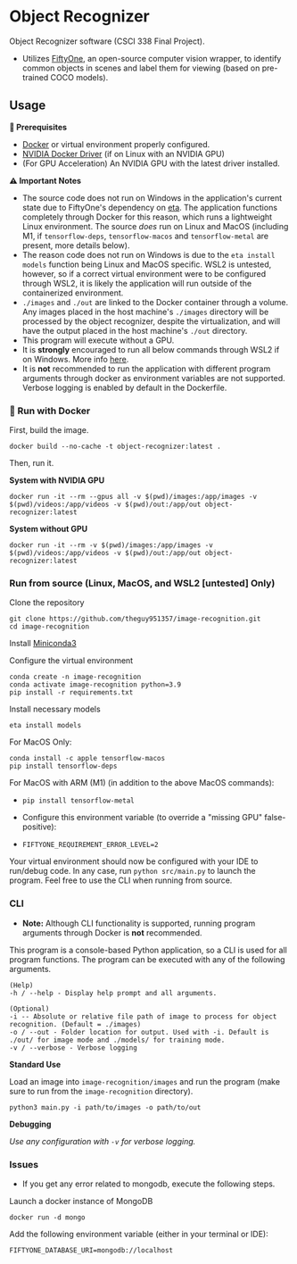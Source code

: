 # Object Recognizer
Object Recognizer software (CSCI 338 Final Project).
- Utilizes [FiftyOne](https://github.com/voxel51/fiftyone), an open-source computer vision wrapper, to identify common objects in scenes and label them for viewing (based on pre-trained COCO models).

## Usage
__**👮 Prerequisites**__
- [Docker](https://docs.docker.com/get-docker/) or virtual environment properly configured.
- [NVIDIA Docker Driver](https://github.com/NVIDIA/nvidia-docker/wiki/Frequently-Asked-Questions#how-do-i-install-the-nvidia-driver) (if on Linux with an NVIDIA GPU)
- (For GPU Acceleration) An NVIDIA GPU with the latest driver installed.

__**⚠️ Important Notes**__
- The source code does not run on Windows in the application's current state due to 
FiftyOne's dependency on [eta](https://pypi.org/project/voxel51-eta/). The application
functions completely through Docker for this reason, which runs a lightweight Linux environment. The source *does* run on Linux and MacOS (including M1, if `tensorflow-deps`, `tensorflow-macos` and `tensorflow-metal` are present, more details below).
- The reason code does not run on Windows is due to the `eta install models` function being Linux and MacOS specific. WSL2 is untested, however, so if a correct virtual environment were to be configured through WSL2, it is likely the application will run outside of the containerized environment.
- `./images` and `./out` are linked to the Docker container through a volume. Any images placed in the host machine's `./images` directory will be processed by the object recognizer, despite the virtualization, and will have the output placed in the host machine's `./out` directory.
- This program will execute without a GPU.
- It is **strongly** encouraged to run all below commands through WSL2 if on Windows. More info [here](https://docs.microsoft.com/en-us/windows/wsl/install).
- It is **not** recommended to run the application with different program arguments through docker as environment variables are not supported. Verbose logging is enabled by default in the Dockerfile.

### 🐋 Run with Docker
First, build the image.
```
docker build --no-cache -t object-recognizer:latest .
```

Then, run it.

__System with NVIDIA GPU__
```
docker run -it --rm --gpus all -v $(pwd)/images:/app/images -v $(pwd)/videos:/app/videos -v $(pwd)/out:/app/out object-recognizer:latest
```

__System without GPU__
```
docker run -it --rm -v $(pwd)/images:/app/images -v $(pwd)/videos:/app/videos -v $(pwd)/out:/app/out object-recognizer:latest
```

### Run from source (Linux, MacOS, and WSL2 [untested] Only)
Clone the repository
```
git clone https://github.com/theguy951357/image-recognition.git
cd image-recognition
```

Install [Miniconda3](https://docs.conda.io/en/latest/miniconda.html)

Configure the virtual environment
```
conda create -n image-recognition
conda activate image-recognition python=3.9
pip install -r requirements.txt
```

Install necessary models
```
eta install models
```

For MacOS Only:
```
conda install -c apple tensorflow-macos
pip install tensorflow-deps
```

For MacOS with ARM (M1) (in addition to the above MacOS commands):
- ```
  pip install tensorflow-metal
  ```
- Configure this environment variable (to override a "missing GPU" false-positive):
- ```
  FIFTYONE_REQUIREMENT_ERROR_LEVEL=2
  ```

Your virtual environment should now be configured with your IDE to run/debug code. In any case, run `python src/main.py` to launch the program. Feel free to use the CLI when running from source.


### CLI
- **Note:** Although CLI functionality is supported, running program arguments through Docker is **not** recommended.

This program is a console-based Python application, so a CLI is used for all program functions. The program can be executed with any of the following arguments.

```
(Help)
-h / --help - Display help prompt and all arguments.

(Optional)
-i -- Absolute or relative file path of image to process for object recognition. (Default = ./images)
-o / --out - Folder location for output. Used with -i. Default is ./out/ for image mode and ./models/ for training mode.
-v / --verbose - Verbose logging
```
**Standard Use**

Load an image into `image-recognition/images` and run the program (make sure to run from the `image-recognition` directory).

`python3 main.py -i path/to/images -o path/to/out`

**Debugging**

*Use any configuration with `-v` for verbose logging.*


### Issues
- If you get any error related to mongodb, execute the following steps.

Launch a docker instance of MongoDB
```
docker run -d mongo
```

Add the following environment variable (either in your terminal or IDE):

```
FIFTYONE_DATABASE_URI=mongodb://localhost
```